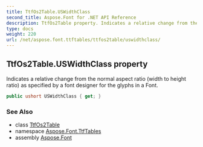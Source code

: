 ```yaml
---
title: TtfOs2Table.USWidthClass
second_title: Aspose.Font for .NET API Reference
description: TtfOs2Table property. Indicates a relative change from the normal aspect ratio width to height ratio as specified by a font designer for the glyphs in a Font
type: docs
weight: 220
url: /net/aspose.font.ttftables/ttfos2table/uswidthclass/
---
```

## TtfOs2Table.USWidthClass property

Indicates a relative change from the normal aspect ratio (width to height ratio) as specified by a font designer for the glyphs in a Font.

```csharp
public ushort USWidthClass { get; }
```

### See Also

* class [TtfOs2Table](../)
* namespace [Aspose.Font.TtfTables](../../ttfos2table/)
* assembly [Aspose.Font](../../../)


